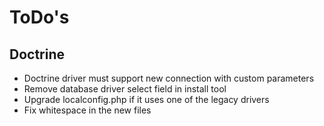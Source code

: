 
# ToDo's


## Doctrine

- Doctrine driver must support new connection with custom parameters
- Remove database driver select field in install tool
- Upgrade localconfig.php if it uses one of the legacy drivers
- Fix whitespace in the new files
